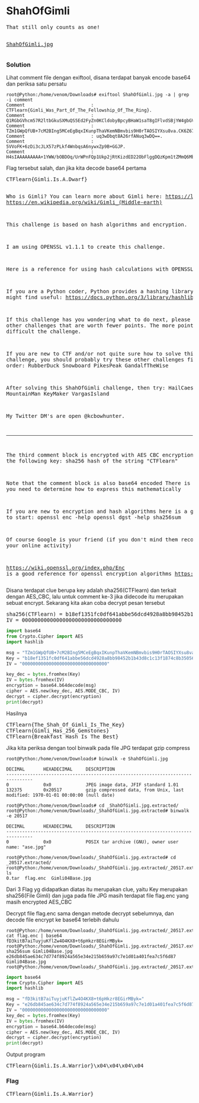 <h1><b>ShahOfGimli</h1></b>
<pre>
That still only counts as one!

<a href='https://ctflearn.com/challenge/download/958'>ShahOfGimli.jpg</a>
</pre>
</b><h3>Solution</h3></b>
<p>Lihat comment file dengan exiftool, disana terdapat banyak encode base64 dan periksa satu persatu</p>

```console
root@Python:/home/venom/Downloads# exiftool ShahOfGimli.jpg -a | grep -i comment
Comment                         : CTFlearn{Gimli_Was_Part_Of_The_Fellowship_Of_The_Ring}.
Comment                         : Q1RGbGVhcm57R2ltbGkuSXMuQS5Ed2FyZn0KCldobyBpcyBHaW1saT8gIFlvdSBjYW4gbGVhcm4g.bW9yZSBhYm91dCBHaW1saSBoZXJlOgpodHRwczovL2xvdHIuZmFuZG9tLmNvbS93aWtpL0dpbWxp.Cmh0dHBzOi8vZW4ud2lraXBlZGlhLm9yZy93aWtpL0dpbWxpXyhNaWRkbGUtZWFydGgpCgpUaGlz.IGNoYWxsZW5nZSBpcyBiYXNlZCBvbiBoYXNoIGFsZ29yaXRobXMgYW5kIGVuY3J5cHRpb24uCgpJ.IGFtIHVzaW5nIE9QRU5TU0wgdjEuMS4xIHRvIGNyZWF0ZSB0aGlzIGNoYWxsZW5nZS4KCkhlcmUg.aXMgYSByZWZlcmVuY2UgZm9yIHVzaW5nIGhhc2ggY2FsY3VsYXRpb25zIHdpdGggT1BFTlNTTDoK.aHR0cHM6Ly93d3cub3BlbnNzbC5vcmcvZG9jcy9tYW4xLjEuMS9tYW4xL29wZW5zc2wtZGdzdC5o.dG1sCgpJZiB5b3UgYXJlIGEgUHl0aG9uIGNvZGVyLCBQeXRob24gcHJvdmlkZXMgYSBoYXNoaW5n.IGxpYnJhcnkgeW91IG1pZ2h0IGZpbmQgdXNlZnVsOgpodHRwczovL2RvY3MucHl0aG9uLm9yZy8z.L2xpYnJhcnkvaGFzaGxpYi5odG1sCgpJZiB0aGlzIGNoYWxsZW5nZSBoYXMgeW91IHdvbmRlcmlu.ZyB3aGF0IHRvIGRvIG5leHQsIHBsZWFzZSB0cnkgbXkgb3RoZXIgY2hhbGxlbmdlcwp0aGF0IGFy.ZSB3b3J0aCBmZXdlciBwb2ludHMuICBUaGUgbW9yZSBwb2ludHMsIHRoZSBtb3JlIGRpZmZpY3Vs.dCB0aGUgY2hhbGxlbmdlLgoKSWYgeW91IGFyZSBuZXcgdG8gQ1RGIGFuZC9vciBub3QgcXVpdGUg.c3VyZSBob3cgdG8gc29sdmUgdGhpcyBjaGFsbGVuZ2UsCnlvdSBzaG91bGQgcHJvYmFibHkgdHJ5.IHRoZXNlIG90aGVyIGNoYWxsZW5nZXMgZmlyc3QgaW4gdGhpcyBvcmRlcjoKUnViYmVyRHVjawpT.bm93Ym9hcmQKUGlrZXNQZWFrCkdhbmRhbGZUaGVXaXNlCgpBZnRlciBzb2x2aW5nIHRoaXMgU2hh.aE9mR2ltbGkgY2hhbGxlbmdlLCB0aGVuIHRyeToKSGFpbENhZXNhcgpNb3VudGFpbk1hbgpLZXlN.YWtlcgpWYXJnYXNJc2xhbmQKCk15IFR3aXR0ZXIgRE0ncyBhcmUgb3BlbiBAa2Nib3dodW50ZXIu.CgotLS0tLS0tLS0tLS0tLS0tLS0tLS0tLS0tLS0tCgpUaGUgdGhpcmQgY29tbWVudCBibG9jayBp.cyBlbmNyeXB0ZWQgd2l0aCBBRVMgQ0JDIGVuY3J5cHRpb24gdXNpbmcgdGhlIGZvbGxvd2luZyBr.ZXk6CnNoYTI1NiBoYXNoIG9mIHRoZSBzdHJpbmcgIkNURmxlYXJuIgoKTm90ZSB0aGF0IHRoZSBj.b21tZW50IGJsb2NrIGlzIGFsc28gYmFzZTY0IGVuY29kZWQKVGhlcmUgaXMgbm8gaXYgYnV0IHlv.dSBuZWVkIHRvIGRldGVybWluZSBob3cgdG8gZXhwcmVzcyB0aGlzIG1hdGhlbWF0aWNhbGx5CgpJ.ZiB5b3UgYXJlIG5ldyB0byBlbmNyeXB0aW9uIGFuZCBoYXNoIGFsZ29yaXRobXMgaGVyZSBpcyBh.IGdvb2QgcGxhY2UgdG8gc3RhcnQ6Cm9wZW5zc2wgZW5jIC1oZWxwCm9wZW5zc2wgZGdzdCAtaGVs.cApzaGEyNTZzdW0KCk9mIGNvdXJzZSBHb29nbGUgaXMgeW91ciBmcmllbmQgKGlmIHlvdSBkb24n.dCBtaW5kIHRoZW0gcmVjb3JkaW5nIGFsbCB5b3VyIG9ubGluZSBhY3Rpdml0eSkKCmh0dHBzOi8v.d2lraS5vcGVuc3NsLm9yZy9pbmRleC5waHAvRW5jIGlzIGEgZ29vZCByZWZlcmVuY2UgZm9yIG9w.ZW5zc2wgZW5jcnlwdGlvbiBhbGdvcml0aG1zCmh0dHBzOi8vZG9jcy5weXRob24ub3JnLzMvbGli.cmFyeS9oYXNobGliLmh0bWwKCgoKCgoKCgo=.
Comment                         : TZm1GWpQfUB+7cM2BIng5MCeEgBqxIKunpThaVKemNBmvbis9H0rTAOSIYXsu8va.CK6Z67gNHOQYBPUNl1mY6jWVLfq+5FmUtaW/lnYT71rBlmPcBLymDGFj2BJjZWY4.A3aM2Mp0AGDPrK3X4eMu8Q==.
Comment                         : uq3wDbqt8A26rfANuq3wDQ==.
Comment                         : 5VVoFK+6zDi3cJLX57zPLkf4WnbqsA6nywxZp9B+GGJP.
Comment                         : H4sIAAAAAAAAA+1YWW/bOBDOq/UrWPnFQp1Ukp2jRtKizdED22ObFlggDQzKpm1tZMmQ6MbZIP99.Z4akDltO2wXa7i7MPMTiHJz5OAfJ1zMx9nZmN1s/cLgw9nd38b+3v+uW/+NPt7Prb3mdPWDp7u16.3S2Y2nPdLeb+SKPMmGeSp4xtpUl8L9/X6P/R0XzwaJ6lj4IwfjS7kZMk7lhWk/2JUWFZ4XSWpJIl.mfmV3WSWNe6/4emVSN/yqcjYERuGA9lyQOx4IgZXLBwxORFsFEaCiUWYyayNc3EicT7GOWkNxYgR.+6vRGTCeEl8LZWLQ6vSshhZJsp0Zl5MdscrRmKVhLFv2aZomaY99inkAS8qEJTNYBjl7zGYPWS4D.IuAAqpItHw1OBR8ycJ2nN8TVZqmQ8zRmPGOcBTdSMJ6m/IbM/QDMz4kXLa5YEnCAAdmJG7BojGAC.zcjZ2sxOA9vRvKMdXJoYdwZRkgn8qdcOuEXrPZ+H0VAhfQIIhwku3cLlKhtw4S6G/BJ02ufvzu1V.4kgQ8fjdmxriMCDiye8f64gHWu2rOuJjIp7WEgddpfZlndrBQBGfHdcRXb3mmVtH9QzVq6P6hurX.UTuG2qlzZ6iM+oDujJKULVgYs5THY9FyF8JtM0DSpairii5I7tn79xhpmUxbi23kd2q0jJQWsVbL.6/cvylpgPUuFwgshC+5WoNMjQOUVPahYR1FVf3BpNUSUiRKD/fTpUxtznZJATtJkPp5Q5mYDHrMh.l5xFSXIVxmOGriBFxEMQSEZVNtJBOnE6GY0yITENtcQqP7r0Pk0GIsvOYfIE5lpIaDOsxRLdw88s./EsALJA/RAVIF/BJLFbjeoL1ZcEOmWFF3wAV/CQ8jxDsEc42Ag/LFBEeepc4k2YSU9ZjT5Bt6DIO.hsLnIX3uIwvoQi5wHcVx3nVJG5mxgI3y6GuQxDKM54LUKhwW20gq2PLcdhtNJrBcWSXQ0rkwRXMc.foHSNaWdY2EGwEdRci3AtBsmrxPEYiwnVGoyglFt8kue/UaU50hoTXWATJXZQ95jTYUb7gXtA9QK.vUwREWccIqQs6Hq9e6jDg3upj9dQy4BPDd4rvDliHwEdBIviMTRlmeqsCSxsVlS+gU0sZMoH1GmY.vJlB2dXxiMtp9LSYcj8zCfYatCg0MxVuYJNmgX28gKhRmsyXUlalMfhyrcZgQqGrPuojWYWvlqrG.sJYmYbPmDp9BMxm21KdjNa0mtj9KIe0IihZxrhgvVUrA9INSNpTbJvNhJ6Qx5Na9A7Zbt+f6i7se.O13MBDQeKAAoy4K5hICcA5DA4xGPvQOlYcqlNqwNSznYZos+24EaBob5VcNUFmp4jXOB7yh7tTUY.RyovfWW/irgl+3er9les/mN48G1W+0tWd/FTRPW2lKK/ulkmJoxDikiajRqj7yHzrWrtoNVy7bzs.6RmZf+6es212btIYK6etrIbzA9CP1tRUjbhveMFILKNKaFuTS6vl6opo6JYwU2Sn6pWW0SVxCQa1.pnOvv49X/cVZsE93kHDKx0L5u6TepckA2tgVFoqxUNmvkx1aZBCOUUsIZU/5APzRUqbghmBIRv7K.fOdSJRuZFnk9woVFfu/WK1CJvDZMESoDsB4xgTl2eMgOHNAR4W4vRwfyOSXdH8FqTDSdf6U2AHF7.MLwrAlg1gHzxwG8zpc2x6kJNWYQhZ8pqS6eeiQ74oa1zLN2ewSQsiceTeXyVlY6x6yVhC80Gau7q.+Rt+2p8pZjWb7l6fJf69I3Xqt2pminf5GEXrGfsdOkvxALytnpE0HQ4CTnFRuO32/LsKxLedXhc2.87MEYPdyhPcWas43qPvVFCiU5yjQbw0E/uZBe+Hg8W3NKd5qKpsqxzTgh5zo9xGsfh8zw+73pzyM.+327Z+Ww4bZ4kBmnCz4NY8HwmyHk7BjSS8Qys7HogipECmsaT8dfHOy1Xuna9CmDjOqpq16+R3bl.kuShnnz7jpjRdQHl+3tuaN9/NWugWdTzv/liVZKou17l8OE9jnKYkoiN0mTKKqkMyo0up12YiLvZ.MPtmGC7c3l73Mt9OmxH096SXitTyYSNfC/X/k7yDqveNidf8nsxrfj31ml/NvaK6/ay8o33KN/tZ.FLGTJBYPbOdXv7T8O8epOjDTxeFHPQPS+9/+uvc/1/c7rnr/23fdPZz3fL/rb97/fsaoe/8rPfYV.L4DqXEBNAx+hGIxqI1mKJPYqns0ltaV3c2l+quOrqjJQY0paPsu3iYQeMYHjvD674UU1ECwWYy7h.YkzPEDClzzWpiNT06lMDFr712umVgkxSj5RwwEq+iPQ6DSV0T7yKh1K/XNrmBQabxvKzH6pf6oFh.NqphKtmx/q3SLrWaXKrSiXFibftDYvVpkdiL9oefSy+M5R1rhbF6AQVk9A99OVKboV3RDTaHQ0lV.oKb+areL2y6YWO61hDnQjWjVr3x5+9q4pQ4yGBBPmFsgOtrBHROt0mm9p+86in3bu1QK1MvXfXJK.4NIYU6B234GsvK362eEDv2YEJztDV5/RsUy70Sz4K+eyFWpOsUrul85xcBfeLdzRGbkaMq6RJ5yX.Tm9I0FCXKb6mmCtE2ZyLjoZTb8YStWvQ+66ossoolpq19avr4mZsxmZsxmZsxmZsxmZsxmZsxv9t./A3BMDa8ACgAAA==.
```
<p>Flag tersebut salah, dan jika kita decode base64 pertama</p>
<pre>
CTFlearn{Gimli.Is.A.Dwarf}

Who is Gimli?  You can learn more about Gimli here:
https://lotr.fandom.com/wiki/Gimli
https://en.wikipedia.org/wiki/Gimli_(Middle-earth)

This challenge is based on hash algorithms and encryption.

I am using OPENSSL v1.1.1 to create this challenge.

Here is a reference for using hash calculations with OPENSSL:
https://www.openssl.org/docs/man1.1.1/man1/openssl-dgst.html

If you are a Python coder, Python provides a hashing library you might find useful:
https://docs.python.org/3/library/hashlib.html

If this challenge has you wondering what to do next, please try my other challenges
that are worth fewer points.  The more points, the more difficult the challenge.

If you are new to CTF and/or not quite sure how to solve this challenge,
you should probably try these other challenges first in this order:
RubberDuck
Snowboard
PikesPeak
GandalfTheWise

After solving this ShahOfGimli challenge, then try:
HailCaesar
MountainMan
KeyMaker
VargasIsland

My Twitter DM's are open @kcbowhunter.

----------------------------

The third comment block is encrypted with AES CBC encryption using the following key:
sha256 hash of the string "CTFlearn"

Note that the comment block is also base64 encoded
There is no iv but you need to determine how to express this mathematically

If you are new to encryption and hash algorithms here is a good place to start:
openssl enc -help
openssl dgst -help
sha256sum

Of course Google is your friend (if you don't mind them recording all your online activity)

https://wiki.openssl.org/index.php/Enc is a good reference for openssl encryption algorithms
https://docs.python.org/3/library/hashlib.html
</pre>
<p>Disana terdapat clue berupa key adalah sha256(CTFlearn) dan terkait dengan AES_CBC, lalu untuk comment ke-3 jika didecode itu merupakan sebuat encrypt.
Sekarang kita akan coba decrypt pesan tersebut</p>
<pre>
sha256(CTFlearn) = b18ef1351fc0df641abbe56dcd4928a8bb98452b1b43d8c1c13f1874c8b35056
IV = 00000000000000000000000000000000
</pre>

```python
import base64
from Crypto.Cipher import AES
import hashlib

msg = "TZm1GWpQfUB+7cM2BIng5MCeEgBqxIKunpThaVKemNBmvbis9H0rTAOSIYXsu8va.CK6Z67gNHOQYBPUNl1mY6jWVLfq+5FmUtaW/lnYT71rBlmPcBLymDGFj2BJjZWY4.A3aM2Mp0AGDPrK3X4eMu8Q=="
Key = "b18ef1351fc0df641abbe56dcd4928a8bb98452b1b43d8c1c13f1874c8b35056"
IV = "00000000000000000000000000000000"

key_dec = bytes.fromhex(Key)
IV = bytes.fromhex(IV)
encryption = base64.b64decode(msg)
cipher = AES.new(key_dec, AES.MODE_CBC, IV)
decrypt = cipher.decrypt(encryption)
print(decrypt)
```
<p>Hasilnya</p>
<pre>
CTFlearn{The_Shah_Of_Gimli_Is_The_Key}
CTFlearn{Gimli_Has_256_Gemstones}
CTFlearn{Breakfast_Hash_Is_The_Best}
</pre>
<p>Jika kita periksa dengan tool binwalk pada file JPG terdapat gzip compress</p>

```console
root@Python:/home/venom/Downloads# binwalk -e ShahOfGimli.jpg 

DECIMAL       HEXADECIMAL     DESCRIPTION
--------------------------------------------------------------------------------
0             0x0             JPEG image data, JFIF standard 1.01
132375        0x20517         gzip compressed data, from Unix, last modified: 1970-01-01 00:00:00 (null date)

root@Python:/home/venom/Downloads# cd _ShahOfGimli.jpg.extracted/
root@Python:/home/venom/Downloads/_ShahOfGimli.jpg.extracted# binwalk -e 20517 

DECIMAL       HEXADECIMAL     DESCRIPTION
--------------------------------------------------------------------------------
0             0x0             POSIX tar archive (GNU), owner user name: "ase.jpg"

root@Python:/home/venom/Downloads/_ShahOfGimli.jpg.extracted# cd _20517.extracted/
root@Python:/home/venom/Downloads/_ShahOfGimli.jpg.extracted/_20517.extracted# ls
0.tar  flag.enc  Gimli04Base.jpg
```
<p>Dari 3 Flag yg didapatkan diatas itu merupakan clue, yaitu Key merupakan sha256(File Gimli) dan juga pada file JPG masih terdapat file flag.enc yang masih encrypted AES_CBC</p>
<p>Decrypt file flag.enc sama dengan metode decrypt sebelumnya, dan decode file encrypt ke base64 terlebih dahulu</p>

```console
root@Python:/home/venom/Downloads/_ShahOfGimli.jpg.extracted/_20517.extracted# cat flag.enc | base64
fD3kitB7aiTuyjuKflZw4O4KX8+t6pHkzr8EGirMByk=
root@Python:/home/venom/Downloads/_ShahOfGimli.jpg.extracted/_20517.extracted# sha256sum Gimli04Base.jpg 
e26db845ae634c7d774f8924a565e34e215b659a97c7e1d01a401fea7c5f6d87  Gimli04Base.jpg
root@Python:/home/venom/Downloads/_ShahOfGimli.jpg.extracted/_20517.extracted# 
```

```python
import base64
from Crypto.Cipher import AES
import hashlib

msg = "fD3kitB7aiTuyjuKflZw4O4KX8+t6pHkzr8EGirMByk="
Key = "e26db845ae634c7d774f8924a565e34e215b659a97c7e1d01a401fea7c5f6d87"
IV = "00000000000000000000000000000000"
key_dec = bytes.fromhex(Key)
IV = bytes.fromhex(IV)
encryption = base64.b64decode(msg)
cipher = AES.new(key_dec, AES.MODE_CBC, IV)
decrypt = cipher.decrypt(encryption)
print(decrypt)
```
<p>Output program</p>
<pre>
CTFlearn{Gimli.Is.A.Warrior}\x04\x04\x04\x04
</pre>
</b><h3>Flag</h3></b>
<pre>
CTFlearn{Gimli.Is.A.Warrior}
</pre>
